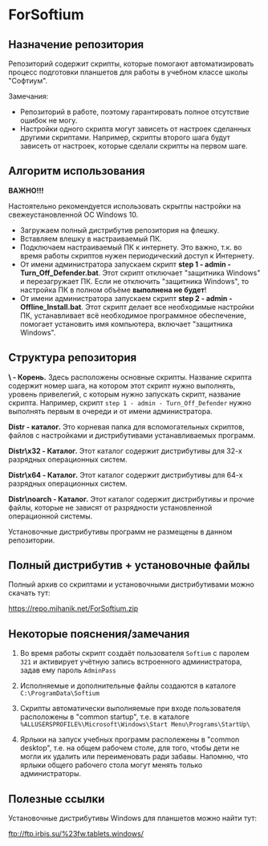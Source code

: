 # ForSoftium

## Назначение репозитория

Репозиторий содержит скрипты, которые помогают автоматизировать процесс подготовки планшетов для работы в учебном классе школы "Софтиум".

Замечания:
- Репозиторий в работе, поэтому гарантировать полное отсутствие ошибок не могу.
- Настройки одного скрипта могут зависеть от настроек сделанных другими скриптами. Например, скрипты второго шага будут зависеть от настроек, которые сделали скрипты на первом шаге.

## Алгоритм использования

**ВАЖНО!!!**

Настоятельно рекомендуется использовать скрытпы настройки на свежеустановленной ОС Windows 10.

- Загружаем полный дистрибутив репозитория на флешку.
- Вставляем влешку в настраиваемый ПК.
- Подключаем настраиваемый ПК к интернету. Это важно, т.к. во время работы скриптов нужен периодический доступ к Интернету.
- От имени администратора запускаем скрипт **step 1 - admin - Turn_Off_Defender.bat**.
  Этот скрипт отключает "защитника Windows" и перезагружает ПК.
  Если не отключить "защитника Windows", то настройка ПК в полном объёме  **выполнена не будет**!
- От имени администратора запускаем скрипт **step 2 - admin - Offline_Install.bat**.
  Этот скрипт делает все необходимые настройки ПК, устанавливает всё необходимое программное обеспечение, помогает установить имя компьютера, включает "защитника Windows".

## Структура репозитория

**\	- 	Корень.**
	Здесь расположены основные скрипты. 
	Название скрипта содержит номер шага, на котором этот скрипт нужно выполнять, уровень привелегий, с которым нужно запускать скрипт, название скрипта.
	Например, скрипт `step 1 - admin - Turn_Off_Defender` нужно выполнять первым в очереди и от имени администратора.
	
**Distr - каталог.**
	Это корневая папка для вспомогательных скриптов, файлов с настройками и дистрибутивами устанавливаемых программ.
	
**Distr\x32 - Каталог.**
	Этот каталог содержит дистрибутивы для 32-х разрядных операционных систем.

**Distr\x64 - Каталог.**
	Этот каталог содержит дистрибутивы для 64-х разрядных операционных систем.

**Distr\noarch - Каталог.**
	Этот каталог содержит дистрибутивы и прочие файлы, которые не зависят от разрядности установленной операционной системы.
	
Установочные дистрибутивы программ не размещены в данном репозитории.

## Полный дистрибутив + установочные файлы

Полный архив со скриптами и установочными дистрибутивами можно скачать тут: 

https://repo.mihanik.net/ForSoftium.zip

## Некоторые пояснения/замечания

1. Во время работы скрипт создаёт пользователя `Softium` с паролем `321` и активирует учётную запись встроенного администратора, задав ему пароль `AdminPass`

2. Исполняемые и дополнительные файлы создаются в каталоге `C:\ProgramData\Softium`

3. Скрипты автоматически выполняемые при входе пользователя расположены в "common startup", т.е. в каталоге `%ALLUSERSPROFILE%\Microsoft\Windows\Start Menu\Programs\StartUp\`

4. Ярлыки на запуск учебных программ располежены в "common desktop", т.е. на общем рабочем столе, для того, чтобы дети не могли их удалить или переименовать ради забавы. Напомню, что ярлыки общего рабочего стола могут менять только администраторы.

## Полезные ссылки

Установочные дистрибутивы Windows для планшетов можно найти тут:

ftp://ftp.irbis.su/%23fw.tablets.windows/

